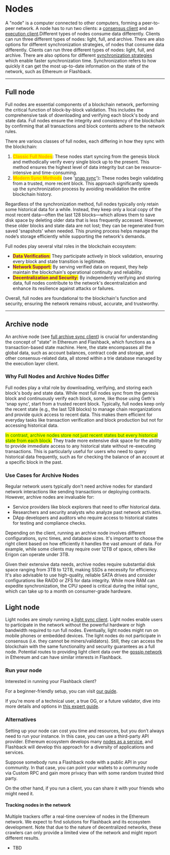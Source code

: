 # Nodes

A "node" is a computer connected to other computers, forming a peer-to-peer network. A node has to run two clients: a [consensus client](nodes-and-clients.md#consensus-clients) and an [execution client](nodes-and-clients.md#execution-clients).Different types of nodes consume data differently. Clients can run three different types of nodes: light, full, and archive. There are also options for different synchronization strategies, of nodes that consume data differently. Clients can run three different types of nodes: light, full, and archive. There are also options for different [synchronization strategies](nodes-and-clients.md) which enable faster synchronization time. Synchronization refers to how quickly it can get the most up-to-date information on the state of the network, such as Ethereum or Flashback.

***

## Full node <a href="#full-node" id="full-node"></a>

Full nodes are essential components of a blockchain network, performing the critical function of block-by-block validation. This includes the comprehensive task of downloading and verifying each block's body and state data. Full nodes ensure the integrity and consistency of the blockchain by confirming that all transactions and block contents adhere to the network rules.

There are various classes of full nodes, each differing in how they sync with the blockchain:

1. <mark style="color:orange;">**Classic Full Nodes**</mark>: These nodes start syncing from the genesis block and methodically verify every single block up to the present. This method ensures the highest level of data integrity but can be resource-intensive and time-consuming.
2. <mark style="color:orange;">**Modern Sync Methods**</mark> (see '[snap sync](nodes-and-clients.md#full-snapshot)')**:** These nodes begin validating from a trusted, more recent block. This approach significantly speeds up the synchronization process by avoiding revalidation the entire blockchain history.

Regardless of the synchronization method, full nodes typically only retain some historical data for a while. Instead, they keep only a local copy of the most recent data—often the last 128 blocks—which allows them to save disk space by deleting older data that is less frequently accessed. However, these older blocks and state data are not lost; they can be regenerated from saved 'snapshots' when needed. This pruning process helps manage the node’s storage efficiently while supporting the network's demands.

Full nodes play several vital roles in the blockchain ecosystem:

* <mark style="color:purple;">**Data Verification:**</mark> They participate actively in block validation, ensuring every block and state transition is legitimate.
* <mark style="color:purple;">**Network Support:**</mark> By serving verified data on request, they help maintain the blockchain's operational continuity and reliability.
* <mark style="color:purple;">**Decentralization and Security:**</mark> By independently verifying and storing data, full nodes contribute to the network's decentralization and enhance its resilience against attacks or failures.

Overall, full nodes are foundational to the blockchain's function and security, ensuring the network remains robust, accurate, and trustworthy.

***

## Archive node <a href="#archive-node" id="archive-node"></a>

An archive node (see [full archive sync client](nodes-and-clients.md#full-archive)) is crucial for understanding the concept of "state" in Ethereum and Flashback, which functions as a transaction-based state machine. Here, the state encompasses all the global data, such as account balances, contract code and storage, and other consensus-related data, all stored within a trie database managed by the execution layer client.

### **Why Full Nodes and Archive Nodes Differ**

Full nodes play a vital role by downloading, verifying, and storing each block's body and state data. While most full nodes sync from the genesis block and continuously verify each block, some, like those using Geth's 'snap sync', start from a trusted recent block. Typically, full nodes keep only the recent state (e.g., the last 128 blocks) to manage chain reorganizations and provide quick access to recent data. This makes them efficient for everyday tasks like transaction verification and block production but not for accessing historical data.

<mark style="color:green;">In contrast, archive nodes store not just recent states but every historical state from each block.</mark> They trade more extensive disk space for the ability to provide immediate access to any historical state without re-executing transactions. This is particularly useful for users who need to query historical data frequently, such as for checking the balance of an account at a specific block in the past.

### **Use Cases for Archive Nodes**

Regular network users typically don't need archive nodes for standard network interactions like sending transactions or deploying contracts. However, archive nodes are invaluable for:

* Service providers like block explorers that need to offer historical data.
* Researchers and security analysts who analyze past network activities.
* DApp developers and auditors who require access to historical states for testing and compliance checks.

Depending on the client, running an archive node involves different configurations, sync times, and database sizes. It's important to choose the right client based on how efficiently it handles the vast amount of data. For example, while some clients may require over 12TB of space, others like Erigon can operate under 3TB.

Given their extensive data needs, archive nodes require substantial disk space ranging from 3TB to 12TB, making SSDs a necessity for efficiency. It's also advisable to use high-quality, reliable SATA drives and consider configurations like RAID0 or ZFS for data integrity. While more RAM can expedite synchronization, the CPU speed is critical during the initial sync, which can take up to a month on consumer-grade hardware.

## Light node <a href="#light-node" id="light-node"></a>

Light nodes are simply running a[ light sync client](nodes-and-clients.md#light). Light nodes enable users to participate in the network without the powerful hardware or high bandwidth required to run full nodes. Eventually, light nodes might run on mobile phones or embedded devices. The light nodes do not participate in consensus (i.e. they cannot be miners/validators). Still, they can access the blockchain with the same functionality and security guarantees as a full node. Potential routes to providing light client data over the [gossip network](https://www.ethportal.net/) in Ethereum and can have similar interests in Flashback.

### Run your node <a href="#running-your-own-node" id="running-your-own-node"></a>

Interested in running your Flashback client?

For a beginner-friendly setup, you can visit [our guide](../../../../participate/run-your-evm-like-node/for-beginners.md).

If you're more of a technical user, a true OG, or a future validator, dive into more details and options in [this expert guide](../../../../participate/run-your-evm-like-node/for-experts.md).

### Alternatives <a href="#alternatives" id="alternatives"></a>

Setting up your node can cost you time and resources, but you don’t always need to run your instance. In this case, you can use a third-party API provider. Ethereum ecosystem develops many [nodes as a service](https://ethereum.org/en/developers/docs/nodes-and-clients/nodes-as-a-service/), and Flashback will develop this approach for a diversity of applications and services.&#x20;

Suppose somebody runs a Flashback node with a public API in your community. In that case, you can point your wallets to a community node via Custom RPC and gain more privacy than with some random trusted third party.

On the other hand, if you run a client, you can share it with your friends who might need it.

#### Tracking nodes in the network <a href="#network-overview" id="network-overview"></a>

Multiple trackers offer a real-time overview of nodes in the Ethereum network. We expect to find solutions for Flashback and its ecosystem development. Note that due to the nature of decentralized networks, these crawlers can only provide a limited view of the network and might report different results.

* TBD

